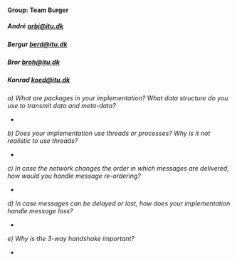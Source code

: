 #### Group: Team Burger
##### André arbi@itu.dk
##### Bergur berd@itu.dk
##### Bror broh@itu.dk
##### Konrad koed@itu.dk

*a) What are packages in your implementation? What data structure do you use to transmit data and meta-data?*

- 



*b) Does your implementation use threads or processes? Why is it not realistic to use threads?*

-

*c) In case the network changes the order in which messages are delivered, how would you handle message re-ordering?*

-

*d) In case messages can be delayed or lost, how does your implementation handle message loss?*

-

*e) Why is the 3-way handshake important?*

-